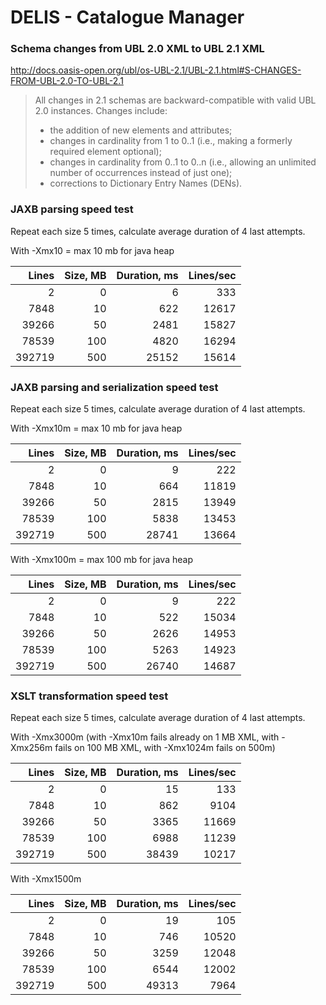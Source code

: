 # DELIS - Catalogue Manager

### Schema changes from UBL 2.0 XML to UBL 2.1 XML

<http://docs.oasis-open.org/ubl/os-UBL-2.1/UBL-2.1.html#S-CHANGES-FROM-UBL-2.0-TO-UBL-2.1>

> All changes in 2.1 schemas are backward-compatible with valid UBL 2.0 instances. Changes include:
> - the addition of new elements and attributes; 
> - changes in cardinality from 1 to 0..1 (i.e., making a formerly required element optional); 
> - changes in cardinality from 0..1 to 0..n (i.e., allowing an unlimited number of occurrences instead of just one); 
> - corrections to Dictionary Entry Names (DENs).

### JAXB parsing speed test

Repeat each size 5 times, calculate average duration of 4 last attempts.

With -Xmx10 = max 10 mb for java heap

Lines | Size, MB | Duration, ms | Lines/sec
---: | ---: | ---: | ---:
2 | 0 | 6 | 333
7848 | 10 | 622 | 12617
39266 | 50 | 2481 | 15827
78539 | 100 | 4820 | 16294
392719 | 500 | 25152 | 15614

### JAXB parsing and serialization speed test

Repeat each size 5 times, calculate average duration of 4 last attempts.

With -Xmx10m = max 10 mb for java heap

Lines | Size, MB | Duration, ms | Lines/sec
---: | ---: | ---: | ---:
2 | 0 | 9 | 222
7848 | 10 | 664 | 11819
39266 | 50 | 2815 | 13949
78539 | 100 | 5838 | 13453
392719 | 500 | 28741 | 13664

With -Xmx100m = max 100 mb for java heap

Lines | Size, MB | Duration, ms | Lines/sec
---: | ---: | ---: | ---:
2 | 0 | 9 | 222
7848 | 10 | 522 | 15034
39266 | 50 | 2626 | 14953
78539 | 100 | 5263 | 14923
392719 | 500 | 26740 | 14687

### XSLT transformation speed test

Repeat each size 5 times, calculate average duration of 4 last attempts.

With -Xmx3000m (with -Xmx10m fails already on 1 MB XML, with -Xmx256m fails on 100 MB XML, with -Xmx1024m fails on 500m)

Lines | Size, MB | Duration, ms | Lines/sec
---: | ---: | ---: | ---:
2 | 0 | 15 | 133
7848 | 10 | 862 | 9104
39266 | 50 | 3365 | 11669
78539 | 100 | 6988 | 11239
392719 | 500 | 38439 | 10217

With -Xmx1500m

Lines | Size, MB | Duration, ms | Lines/sec
---: | ---: | ---: | ---:
2 | 0 | 19 | 105
7848 | 10 | 746 | 10520
39266 | 50 | 3259 | 12048
78539 | 100 | 6544 | 12002
392719 | 500 | 49313 | 7964
